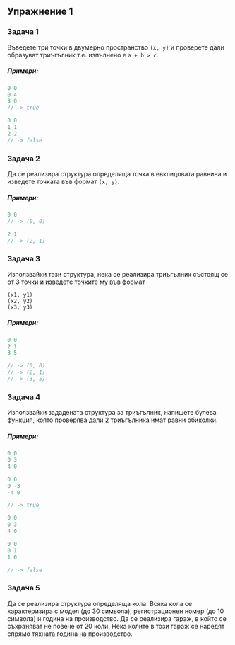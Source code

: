 ## Упражнение 1

### Задача 1

Въведете три точки в двумерно пространство ```(х, у)``` и проверете дали образуват триъгълник т.е. изпълнено е ```а + b > c```.

##### Примери:
```c++
0 0
0 4
3 0
// -> true

0 0
1 1
2 2
// -> false
```

### Задача 2

Да се реализира структура определяща точка в евклидовата равнина и изведете точката във формат ```(x, y)```.

##### Примери:
```c++
0 0
// -> (0, 0)

2 1
// -> (2, 1)
```

### Задача 3

Използвайки тази структура, нека се реализира триъгълник състоящ се от 3 точки и изведете точките му във формат
```
(x1, y1)
(x2, y2)
(x3, y3)
```

##### Примери:
```c++
0 0
2 1
3 5

// -> (0, 0)
// -> (2, 1)
// -> (3, 5)
```

### Задача 4

Използвайки зададената структура за триъгълник, напишете булева функция, която проверява дали 2 триъгълника имат равни обиколки.

##### Примери:
```c++
0 0
0 3
4 0

0 0
0 -3
-4 0

// -> true

0 0
0 3
4 0

0 0
0 1
1 0

// -> false
```

### Задача 5

Да се реализира структура определяща кола. Всяка кола се характеризира с модел (до 30 символа), регистрационен номер (до 10 символа) и година на производство. Да се реализира гараж, в който се съхраняват не повече от 20 коли. Нека колите в този гараж се наредят спрямо тяхната година на производство.